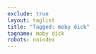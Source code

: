 ```yaml
---
exclude: true
layout: taglist
title: "Tagged: moby dick"
tagname: moby dick
robots: noindex
---
```

